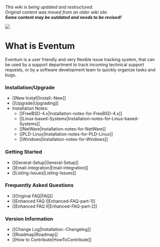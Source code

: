 _This wiki is being updated and restructured._   
_Original content was moved from an older wiki site._   
**_Some content may be outdated and needs to be revised!_**

![](https://launchpadlibrarian.net/41243495/64.png)

# What is Eventum

Eventum is a user friendly and very flexible issue tracking system, that can be used by a support department to track incoming technical support requests, or by a software development team to quickly organize tasks and bugs.

### Installation/Upgrade
* [[New Install|Install:-New]]
* [[Upgrade|Upgrading]]
* Installation Notes:
    * [[FreeBSD-4.x|Installation-notes-for-FreeBSD-4.x]]
    * [[Linux-based-Systems|Installation-notes-for-Linux-based-Systems]]
    * [[NetWare|Installation-notes-for-NetWare]]
    * [[PLD-Linux|Installation-notes-for-PLD-Linux]]
    * [[Windows|Installation-notes-for-Windows]]

### Getting Started
* [[General-Setup|General-Setup]]
* [[Email-integration|Email-integration]]
* [[Listing-Issues|Listing-Issues]]

### Frequently Asked Questions
* [[Original FAQ|FAQ]]
* [[Enhanced FAQ I|Enhanced-FAQ-part-1]]
* [[Enhanced FAQ II|Enhanced-FAQ-part-2]]

### Version Information
* [[Change Log|Installation:-Changelog]]
* [[Roadmap|Roadmap]]
* [[How to Contribute|HowToContribute]]